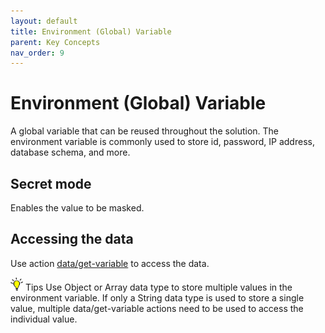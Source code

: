 ```yaml
---
layout: default
title: Environment (Global) Variable
parent: Key Concepts
nav_order: 9
---
```

# Environment (Global) Variable
A global variable that can be reused throughout the solution.  The environment variable is commonly used to store id, password, IP address, database schema, and more.

## Secret mode
Enables the value to be masked.

## Accessing the data
Use action [data/get-variable](https://docs.apiautoflow.com/docs/actions/data/get-variable/) to access the data.

<img src="/assets/images/tip-icon.png" alt="!" width="20"/>  Tips
Use Object or Array data type to store multiple values in the environment variable. If only a String data type is used to store a single value, multiple data/get-variable actions need to be used to access the individual value.
